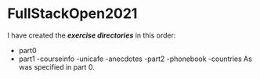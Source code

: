# FullStackOpen2021

I have created the ***exercise directories*** in this order:

- part0
- part1
  -courseinfo
  -unicafe
  -anecdotes
-part2
 -phonebook
  -countries
As was specified in part 0. 
